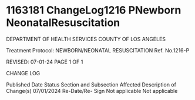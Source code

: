 # 1163181 ChangeLog1216 PNewborn NeonatalResuscitation

DEPARTMENT OF HEALTH SERVICES 
COUNTY OF LOS ANGELES 
 
Treatment Protocol:  NEWBORN/NEONATAL RESUSCITATION Ref. No.1216-P 
 
 
 
 
 
 
REVISED: 07-01-24 PAGE 1 OF 1 
 
CHANGE LOG 
 
Published 
Date 
Status Section and 
Subsection Affected 
Description of Change(s) 
07/01/2024 Re-Date/Re-
Sign 
Not applicable Not applicable
